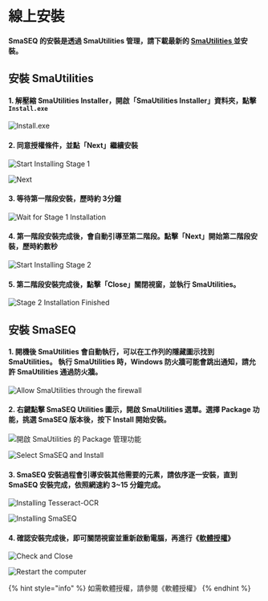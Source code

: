 # 線上安裝

#### SmaSEQ 的安裝是透過 SmaUtilities 管理，請下載最新的 [SmaUtilities ](https://gitlab.com/SmaSoftTW/smautilities-release/-/releases)並安裝。

## 安裝 SmaUtilities

#### 1. 解壓縮 SmaUtilities Installer，開啟「SmaUtilities Installer」資料夾，點擊 `Install.exe`

![Install.exe](../../.gitbook/assets/smautilities-installer_install%20%282%29.PNG)

#### 2. 同意授權條件，並點「Next」繼續安裝  

![Start Installing Stage 1](../../.gitbook/assets/smautilities-installer_install2%20%288%29.PNG)

![Next](../../.gitbook/assets/smautilities-installer_install3.PNG)

#### 3. 等待第一階段安裝，歷時約 3分鐘  

![Wait for Stage 1 Installation](../../.gitbook/assets/smautilities-installer_install4%20%282%29.PNG)

#### 4. 第一階段安裝完成後，會自動引導至第二階段。點擊「Next」開始第二階段安裝，歷時約數秒  

![Start Installing Stage 2](../../.gitbook/assets/smautilities-installer_install5.PNG)

#### 5. 第二階段安裝完成後，點擊「Close」關閉視窗，並執行 SmaUtilities。 

![Stage 2 Installation Finished](../../.gitbook/assets/smautilities-installer_install6%20%289%29.PNG)

## 安裝 SmaSEQ

#### 1. 開機後 SmaUtilities 會自動執行，可以在工作列的隱藏圖示找到 SmaUtilities。 執行 SmaUtilities 時，Windows 防火牆可能會跳出通知，請允許 SmaUtilities 通過防火牆。

![Allow SmaUtilities through the firewall](../../.gitbook/assets/smautilities-installer_allow-firewall%20%285%29.PNG)

#### 2. 右鍵點擊 SmaSEQ Utilities 圖示，開啟 SmaUtilities 選單。選擇 Package 功能，挑選 SmaSEQ 版本後，按下 Install 開始安裝。

![&#x958B;&#x555F; SmaUtilities &#x7684; Package &#x7BA1;&#x7406;&#x529F;&#x80FD;](../../.gitbook/assets/smautilities_package_open%20%281%29.PNG)

![Select SmaSEQ and Install](../../.gitbook/assets/smautilities_package_install-smaseq%20%282%29.PNG)

#### 3. SmaSEQ 安裝過程會引導安裝其他需要的元素，請依序逐一安裝，直到 SmaSEQ 安裝完成，依照網速約 3~15 分鐘完成。

![Installing Tesseract-OCR](../../.gitbook/assets/smautilities_package_install-smaseq_tesseract%20%283%29.PNG)

![Installing SmaSEQ](../../.gitbook/assets/smautilities_package_install-smaseq_installing.PNG)

#### 4. 確認安裝完成後，即可關閉視窗並重新啟動電腦，再進行《[軟體授權](https://app.gitbook.com/@smasoft-support/s/dev-manual/~/drafts/-M4Y1k5YALxCEmbKryfu/jing-pei-zhi/shou)》

![Check and Close](../../.gitbook/assets/smautilities_package_install-smaseq_finish_intro.PNG)

![Restart the computer](../../.gitbook/assets/smautilities-installer_reboot%20%288%29.PNG)

{% hint style="info" %}
如需軟體授權，請參閱《軟體授權》
{% endhint %}


